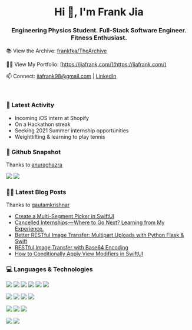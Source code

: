 <h1 align="center">Hi 👋, I'm Frank Jia</h1>
<h3 align="center">Engineering Physics Student. Full-Stack Software Engineer. Fitness Enthusiast.</h3>


📚 View the Archive: [frankfka/TheArchive](https://github.com/frankfka/TheArchive)

👨‍💻 View My Portfolio: [https://jiafrank.com/](https://jiafrank.com/)

📫 Connect: [jiafrank98@gmail.com](mailto:jiafrank98@gmail.com) | [LinkedIn](https://www.linkedin.com/in/jiafrank/)

<br>

### 🔨 Latest Activity

- Incoming iOS intern at Shopify
- On a Hackathon streak
- Seeking 2021 Summer internship opportunities
- Weightlifting & learning to play tennis

### 📸 Github Snapshot

Thanks to [anuraghazra](https://github.com/anuraghazra/github-readme-stats)

<img src="https://github-readme-stats.vercel.app/api?username=frankfka" />
<img src="https://github-readme-stats.vercel.app/api/top-langs/?username=frankfka&hide=html" />

### ✍🏽 Latest Blog Posts

Thanks to [gautamkrishnar](https://github.com/gautamkrishnar/blog-post-workflow)

<!-- BLOG-POST-LIST:START -->
- [Create a Multi-Segment Picker in SwiftUI](https://medium.com/better-programming/how-to-multi-segment-picker-in-swiftui-9c5b909971f5?source=rss-a777d7e94e27------2)
- [Cancelled Internships — Where to Go Next? Learning from My Experience.](https://levelup.gitconnected.com/cancelled-internships-where-to-go-next-learning-from-my-experience-3819ddb2eb1e?source=rss-a777d7e94e27------2)
- [Better RESTful Image Transfer: Multipart Uploads with Python Flask & Swift](https://levelup.gitconnected.com/better-restful-image-transfer-multipart-uploads-with-python-flask-swift-38a34d4e6e1f?source=rss-a777d7e94e27------2)
- [RESTful Image Transfer with Base64 Encoding](https://medium.com/swlh/restful-image-transfer-with-base64-encoding-cd9fb4453598?source=rss-a777d7e94e27------2)
- [How to Conditionally Apply View Modifiers in SwiftUI](https://medium.com/better-programming/conditionally-applying-view-modifiers-in-swiftui-c5541711eb41?source=rss-a777d7e94e27------2)
<!-- BLOG-POST-LIST:END -->

### 💻 Languages & Technologies

<p>
<img src="https://img.shields.io/badge/javascript%20-%23323330.svg?&style=for-the-badge&logo=javascript&logoColor=%23F7DF1E"/>
<img src="https://img.shields.io/badge/python%20-%2314354C.svg?&style=for-the-badge&logo=python&logoColor=white"/>
<img src="https://img.shields.io/badge/java-%23ED8B00.svg?&style=for-the-badge&logo=java&logoColor=white"/>
<img src="https://img.shields.io/badge/swift-%23FA7343.svg?&style=for-the-badge&logo=swift&logoColor=white"/>
<img src="https://img.shields.io/badge/kotlin-%230095D5.svg?&style=for-the-badge&logo=kotlin&logoColor=white"/>
<img src="https://img.shields.io/badge/go-%2300ADD8.svg?&style=for-the-badge&logo=go&logoColor=white"/>
</p>

<p>
<img src="https://img.shields.io/badge/react%20-%2320232a.svg?&style=for-the-badge&logo=react&logoColor=%2361DAFB"/>
<img src="https://img.shields.io/badge/vuejs%20-%2335495e.svg?&style=for-the-badge&logo=vue.js&logoColor=%234FC08D"/>
<img src="https://img.shields.io/badge/bootstrap%20-%23563D7C.svg?&style=for-the-badge&logo=bootstrap&logoColor=white"/>
<img src="https://img.shields.io/badge/flask%20-%23000.svg?&style=for-the-badge&logo=flask&logoColor=white"/>
</p>

<p>
<img src="https://img.shields.io/badge/AWS%20-%23FF9900.svg?&style=for-the-badge&logo=amazon-aws&logoColor=white"/> 
<img src="https://img.shields.io/badge/Google%20Cloud%20-%234285F4.svg?&style=for-the-badge&logo=google-cloud&logoColor=white"/> 
<img src="https://img.shields.io/badge/heroku%20-%23430098.svg?&style=for-the-badge&logo=heroku&logoColor=white"/>
</p>

<p>
<img src="https://img.shields.io/badge/docker%20-%230db7ed.svg?&style=for-the-badge&logo=docker&logoColor=white"/>
<img src="https://img.shields.io/badge/kubernetes%20-%23326ce5.svg?&style=for-the-badge&logo=kubernetes&logoColor=white"/>
</p>